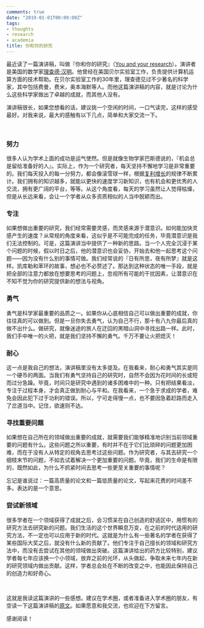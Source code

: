 ```yaml
---
comments: true
date: "2019-01-01T00:00:00Z"
tags:
- thoughts
- research
- academia
title: 你和你的研究
---
```


最近读了一篇演讲稿，叫做『你和你的研究』（[You and your research](http://www.cs.virginia.edu/~robins/YouAndYourResearch.html)）。演讲者是美国的数学家[理查德·汉明](https://zh.wikipedia.org/wiki/%E7%90%86%E6%9F%A5%E5%BE%B7%C2%B7%E8%A1%9B%E6%96%AF%E9%87%8C%C2%B7%E6%BC%A2%E6%98%8E)。他曾经在美国贝尔实验室工作，负责提供计算机运算方面的技术帮助。在贝尔实验室工作的30年里，理查德见过不少著名的科学家，其中包括费曼，费米，奥本海默等人。而他这篇演讲稿的内容，就是讨论为什么这些科学家做出了卓越的成就，而其他人没有。

演讲稿很长，如果您想看的话，建议挑一个空闲的时间，一口气读完，这样的感受最好。对我来说，最大的感触有以下几点，简单和大家交流一下。

<br>


### 努力

很多人认为学术上面的成功是运气使然。但是就像生物学家巴斯德说的，『机会总是留给准备好的人』。实际上，作为一个研究者，每天坚持不懈地学习是非常重要的。我们每天投入的每一分努力，都会像滚雪球一样，根据[复利增长](https://zh.wikipedia.org/wiki/%E5%A4%8D%E5%88%A9)的规律不断累计。我们拥有的知识越多，就能以更快的速度学习新知识，也有机会和更优秀的人交流，拥有更广阔的平台，等等。从这个角度看，每天的学习虽然让人觉得枯燥，但是从长远来看，会让一个学者从众多资质相似的人当中脱颖而出。



### 专注

如果想做出重要的研究，我们经常需要灵感，而灵感来源于潜意识。如何能加快灵感产生的速度？从常规的角度来看，这似乎是不可能完成的任务，毕竟潜意识是我们无法控制的。可是，这篇演讲当中提供了一种新的思路。当一个人完全沉浸于某个问题的时候，假以时日之后，他的潜意识也会妥协，开始去和他一起思考这个问题——因为没有什么别的事情可做。我们经常说的『日有所思，夜有所梦』就是这样。凯库勒和苯环的故事，想必也不必赘述了。那达到这种状态的唯一手段，就是把全部的注意力都放在想要思考的问题上，忽视所有可能的干扰因素，让潜意识在不知不觉为你的研究提供新的想法与视角。



### 勇气

勇气是科学家最重要的品质之一。如果你从心底相信自己可以做出重要的成就，你往往真的可以做到。但是一旦你失去勇气，认为自己不行，那十有八九你最后真的做不出什么。做研究，就像迷途的旅人在迂回的黑暗山洞中寻找出路一样。此时，我们手中唯一的火把，就是我们坚持不懈的勇气。千万不要让火把熄灭！



### 耐心

这一点是我自己的想法，演讲稿里没有太多提及。在我看来，耐心和勇气其实是同一个硬币的两面。当我们有勇气坚持自己的研究时，自然不会因为花时间的长或短而过分急躁。毕竟，时间只是研究中遇到的诸多困难中的一种。只有把结果看淡，专注于过程本身，才会真正做到耐心与平和。在我看来，一个急于求成的学者，难免会因此犯下过于功利的错误。所以，宁可走得慢一点，也不要因急着赶路而走入了岔道当中。记住，欲速则不达。



### 寻找重要问题

如果想在自己所在的领域做出重要的成就，就需要我们能够精准地识别当前领域重要的问题有什么。这些问题之所以重要，有时并不在于它们比琐碎的问题更加困难，而在于没有人从特定的视角去思考过这些问题。作为研究者，与其去研究一个细枝末节的问题，不如去试着解决一个更加重要的问题。毕竟，我们的生命是有限的，既然如此，为什么不抓紧时间去思考一些更至关重要的事情呢？



忘记是谁说过：一篇高质量的论文和一篇低质量的论文，写起来花费的时间差不多。表达的是一个意思。



### 尝试新领域

很多学者在一个领域获得了成就之后，会习惯呆在自己创造的舒适区中，用惯有的研究方法去研究新的问题。我们生活的这个世界瞬息万变，在之前的时代适用的研究方法，不一定也可以应用于新的时代。这就是为什么有一些著名的学者在获得了某些国际大奖之后，就没有什么新的贡献了。他们专注于自己擅长的领域和研究方法中，而没有去尝试在其他的领域做出突破。这篇演讲给出的药方比较特别，建议学者每七年应该换一个小领域，放弃之前的光环，从头做起，争取未来七年内在新的研究领域内做出贡献。这样，学者总会处在不断的改变之中，也能因此保持自己的创造力和好奇心。

<br>

这就是我读这篇演讲的一些感想。建议在学术圈，或者准备进入学术圈的朋友，有空读一下这篇演讲稿的[原文](http://www.cs.virginia.edu/~robins/YouAndYourResearch.html)。如果愿意和我交流，也欢迎在下方留言。



感谢阅读！



